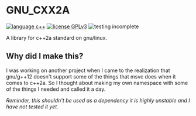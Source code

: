 # GNU_CXX2A
[![language c++](https://img.shields.io/badge/language-c++-purple?style=flat-square)](https://en.wikipedia.org/wiki/C++) [![license GPLv3](https://img.shields.io/badge/license-GPLv3-orange?style=flat-square)](https://www.gnu.org/licenses/gpl-3.0.en.html) ![testing incomplete](https://img.shields.io/badge/test-incomplete-red?style=flat-square)
 
 A library for c++2a standard on gnu/linux.

## Why did I make this?

 I was working on another project when I came to the realization that gnu/g++12 doesn't support some of the things that msvc does when it comes to c++2a.
 So I thought about making my own namespace with some of the things I needed and called it a day.

 *Reminder, this shouldn't be used as a dependency it is highly unstable and I have not tested it yet.*
